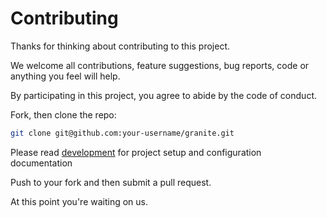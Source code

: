 # Contributing

Thanks for thinking about contributing to this project.

We welcome all contributions, feature suggestions, bug reports, code or anything you feel will help.

By participating in this project, you agree to abide by the code of conduct.

Fork, then clone the repo:

```bash
git clone git@github.com:your-username/granite.git
```

Please read [development](DEVELOPMENT.md) for project setup and configuration documentation

Push to your fork and then submit a pull request.

At this point you're waiting on us.
